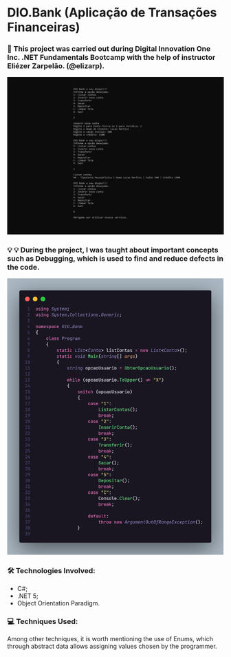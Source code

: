 <h1>DIO.Bank (Aplicação de Transações Financeiras)</h2>
<h3>📜 This project was carried out during Digital Innovation One Inc. .NET Fundamentals Bootcamp with the help of instructor Eliézer Zarpelão. (@elizarp). </h3>

<p align="center">
<img src="https://github.com/fonluc/dio-bank/blob/main/diobank-interface.png" alt="diobank-interface" border="0">
</p>


<h3>
💡 💡 During the project, I was taught about important concepts such as Debugging, which is used to find and reduce defects in the code.</h3>
<p align="center">
<img src="https://github.com/fonluc/dio-bank/blob/main/diobank-code.png" alt="diobank-code" border="0">
</p>

<h3>🛠 Technologies Involved:</h3>

- C#;
- .NET 5;
- Object Orientation Paradigm.

<h3>💻 Techniques Used:</h3>

<p>Among other techniques, it is worth mentioning the use of Enums, which through abstract data allows assigning values chosen by the programmer.<p>
